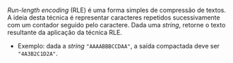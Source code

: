 *Run-length encoding* (RLE) é uma forma simples de compressão de textos. A ideia desta técnica é representar caracteres repetidos sucessivamente com um contador seguido pelo caractere. Dada uma *string*, retorne o texto resultante da aplicação da técnica RLE.

* Exemplo: dada a *string* ```"AAAABBBCCDAA"```, a saída compactada deve ser ```"4A3B2C1D2A"```.
